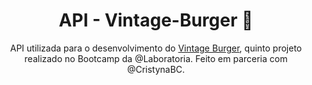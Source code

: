 <div align="center">

# API - Vintage-Burger 🍔
</div>

<div align="center">

API utilizada para o desenvolvimento do  [Vintage Burger](https://github.com/geanemr/vintage-burger), quinto projeto realizado no Bootcamp da @Laboratoria. Feito em parceria com @CristynaBC.